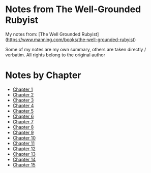 # Notes from The Well-Grounded Rubyist #
My notes from:
[The Well Grounded Rubyist]
(https://www.manning.com/books/the-well-grounded-rubyist)

Some of my notes are my own summary, others are taken directly / verbatim.
All rights belong to the original author

# Notes by Chapter #
- [Chapter 1](ch1.md)
- [Chapter 2](ch2.md)
- [Chapter 3](ch3.md)
- [Chapter 4](ch4.md)
- [Chapter 5](ch5.md)
- [Chapter 6](ch6.md)
- [Chapter 7](ch7.md)
- [Chapter 8](ch8.md)
- [Chapter 9](ch9.md)
- [Chapter 10](ch10.md)
- [Chapter 11](ch11.md)
- [Chapter 12](ch12.md)
- [Chapter 13](ch13.md)
- [Chapter 14](ch14.md)
- [Chapter 15](ch15.md)
